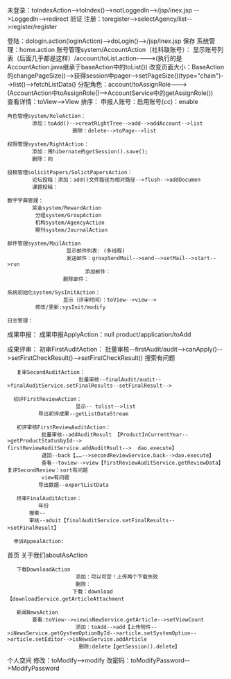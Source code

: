 未登录：toIndexAction-->toIndex()-->notLoggedIn-->/jsp/inex.jsp
                                                                   -->LoggedIn-->redirect
                                                                   验证
注册：toregister-->selectAgency/list-->register/register

登陆：dologin.action(loginAction)-->doLogin()-->/jsp/inex.jsp 保存
系统管理：home.action
         账号管理system/AccountAction（社科联账号）：
			显示账号列表（后面几乎都是这样）/account/toList.action---->(执行的是AccountAction.java继承于baseAction中的toList())
			 改变页面大小：BaseAction的changePageSize()-->获得session中pager-->setPageSize()(type="chain")-->list()-->fetchListData()
			分配角色：account/toAssignRole--->(AccountAction中toAssignRole()-->AccountService中的getAssignRole())         
			查看详情：toView-->View
	                    排序：
	                  申报人账号：启用账号(cc)：enable
	
	角色管理system/RoleAction：
			添加：toAdd()-->creatRightTree-->add-->addAccount-->list
	                     删除：delete-->toPage-->list
	
	权限管理system/RightAction：
			添加：用hibernate的getSession().save();
			删除：同
			
	投稿管理solicitPapers/SolictPapersAction：
			论坛投稿：添加：add()文件路径为相对路径-->flush-->addDocumen
			课题投稿：
			
	数字字典管理：
			奖金system/RewardAction
	         分组system/GroupAction
	         机构system/AgencyAction
	         期刊system/JournalAction
	
	邮件管理system/MailAction
	                   显示邮件列表: (多线程)
	                   发送邮件：groupSendMail-->send-->setMail-->start-->run
                             添加邮件：
	                  删除邮件：
	
	系统初始化system/SysInitAction：
	                  显示（评审时间）：toView-->view-->
             修改/更新:sysInit/modify

	日志管理：
	
成果申报：
          成果申报ApplyAction：null product/application/toAdd

		  
成果评审：
        初审FirstAuditAction：
                            批量审核--firstAudit/audit-->canApply()-->setFirstCheckResult()-->setFirstCheckResult()
		         搜索有问题
		
       复审SecondAuditAction：
                           批量审核--finalAudit/audit-->finalAuditService.setFinalResults--setFinalResult-->
     
      初评FirstReviewAction： 
                          显示-- tolist-->list 
		      导出初评成果--getListDataStream 
		
       初评审核FirstReviewAuditAction：
		       批量审核--addAuditResult 【ProductInCurrentYear-->getProductStatusbyId-->                                                                                         firstReviewAuditService.addAuditRsult-->  dao.execute】     
		       退回--back【……-->secondReviewService.back-->dao.execute】
		       查看--toview-->view【firstReviewAuditService.getReviewData】       复评SecondReview：sort有问题
		       view有问题
		      导出数据--exportListData
		
       终审FinalAuditAction：
		      年份
	       搜索--
	       审核--aduit【finalAuditService.setFinalResults-->setFinalResult】
   
      申诉AppealAction:
                     
首页
       关于我们aboutAsAction

       下载DownloadAction
                          添加：可以可空！上传两个下载失败          
                          删除：
                         下载：download【downloadService.getArticleAttachment

       新闻NewsAction
            查看:toView-->viewisNewService.getArticle-->setViewCount
                          添加：toAdd-->add【上传附件-->iNewsService.getGystemOptionById-->article.setSystemOption-->article.setEditor-->isNewsService.addArticle
                           删除:delete【getSession().delete】
个人空间
       修改：toModify-->modify
       改密码：toModifyPassword-->ModifyPassword
